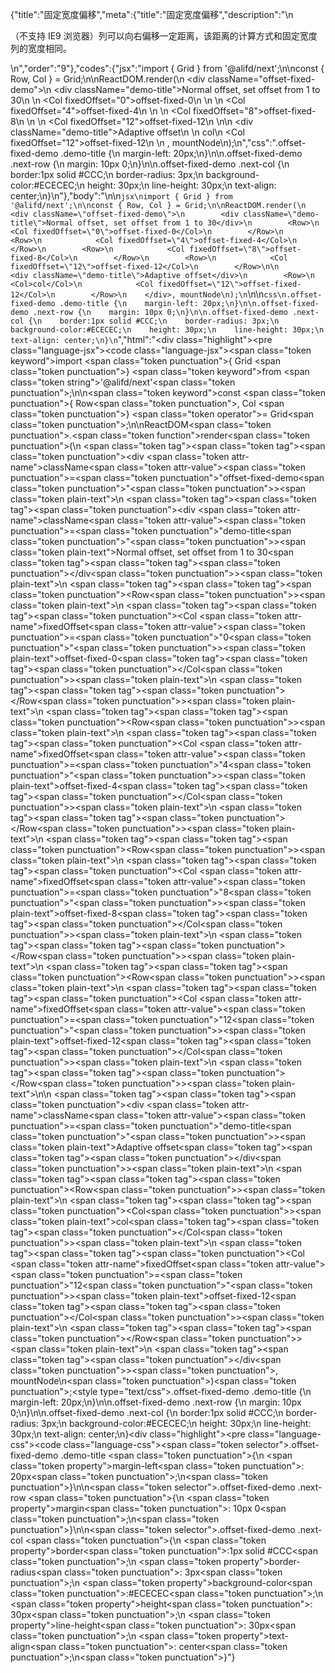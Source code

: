{"title":"固定宽度偏移","meta":{"title":"固定宽度偏移","description":"\n<p>（不支持 IE9 浏览器）列可以向右偏移一定距离，该距离的计算方式和固定宽度列的宽度相同。</p>\n","order":"9"},"codes":{"jsx":"import { Grid } from '@alifd/next';\n\nconst { Row, Col } = Grid;\n\nReactDOM.render(\n    <div className=\"offset-fixed-demo\">\n        <div className=\"demo-title\">Normal offset, set offset from 1 to 30</div>\n        <Row>\n            <Col fixedOffset=\"0\">offset-fixed-0</Col>\n        </Row>\n        <Row>\n            <Col fixedOffset=\"4\">offset-fixed-4</Col>\n        </Row>\n        <Row>\n            <Col fixedOffset=\"8\">offset-fixed-8</Col>\n        </Row>\n        <Row>\n            <Col fixedOffset=\"12\">offset-fixed-12</Col>\n        </Row>\n\n        <div className=\"demo-title\">Adaptive offset</div>\n        <Row>\n            <Col>col</Col>\n            <Col fixedOffset=\"12\">offset-fixed-12</Col>\n        </Row>\n    </div>, mountNode\n);\n","css":".offset-fixed-demo .demo-title {\n    margin-left: 20px;\n}\n\n.offset-fixed-demo .next-row {\n    margin: 10px 0;\n}\n\n.offset-fixed-demo .next-col {\n    border:1px solid #CCC;\n    border-radius: 3px;\n    background-color:#ECECEC;\n    height: 30px;\n    line-height: 30px;\n    text-align: center;\n}\n"},"body":"\n\n````jsx\nimport { Grid } from '@alifd/next';\n\nconst { Row, Col } = Grid;\n\nReactDOM.render(\n    <div className=\"offset-fixed-demo\">\n        <div className=\"demo-title\">Normal offset, set offset from 1 to 30</div>\n        <Row>\n            <Col fixedOffset=\"0\">offset-fixed-0</Col>\n        </Row>\n        <Row>\n            <Col fixedOffset=\"4\">offset-fixed-4</Col>\n        </Row>\n        <Row>\n            <Col fixedOffset=\"8\">offset-fixed-8</Col>\n        </Row>\n        <Row>\n            <Col fixedOffset=\"12\">offset-fixed-12</Col>\n        </Row>\n\n        <div className=\"demo-title\">Adaptive offset</div>\n        <Row>\n            <Col>col</Col>\n            <Col fixedOffset=\"12\">offset-fixed-12</Col>\n        </Row>\n    </div>, mountNode\n);\n````\n\n````css\n.offset-fixed-demo .demo-title {\n    margin-left: 20px;\n}\n\n.offset-fixed-demo .next-row {\n    margin: 10px 0;\n}\n\n.offset-fixed-demo .next-col {\n    border:1px solid #CCC;\n    border-radius: 3px;\n    background-color:#ECECEC;\n    height: 30px;\n    line-height: 30px;\n    text-align: center;\n}\n````","html":"<script>(function(){\"use strict\";\n\nvar _next = require(\"@alifd/next\");\n\nvar Row = _next.Grid.Row,\n    Col = _next.Grid.Col;\n\n\nReactDOM.render(React.createElement(\n    \"div\",\n    { className: \"offset-fixed-demo\" },\n    React.createElement(\n        \"div\",\n        { className: \"demo-title\" },\n        \"Normal offset, set offset from 1 to 30\"\n    ),\n    React.createElement(\n        Row,\n        null,\n        React.createElement(\n            Col,\n            { fixedOffset: \"0\" },\n            \"offset-fixed-0\"\n        )\n    ),\n    React.createElement(\n        Row,\n        null,\n        React.createElement(\n            Col,\n            { fixedOffset: \"4\" },\n            \"offset-fixed-4\"\n        )\n    ),\n    React.createElement(\n        Row,\n        null,\n        React.createElement(\n            Col,\n            { fixedOffset: \"8\" },\n            \"offset-fixed-8\"\n        )\n    ),\n    React.createElement(\n        Row,\n        null,\n        React.createElement(\n            Col,\n            { fixedOffset: \"12\" },\n            \"offset-fixed-12\"\n        )\n    ),\n    React.createElement(\n        \"div\",\n        { className: \"demo-title\" },\n        \"Adaptive offset\"\n    ),\n    React.createElement(\n        Row,\n        null,\n        React.createElement(\n            Col,\n            null,\n            \"col\"\n        ),\n        React.createElement(\n            Col,\n            { fixedOffset: \"12\" },\n            \"offset-fixed-12\"\n        )\n    )\n), mountNode);})()</script><div class=\"highlight\"><pre class=\"language-jsx\"><code class=\"language-jsx\"><span class=\"token keyword\">import</span> <span class=\"token punctuation\">{</span> Grid <span class=\"token punctuation\">}</span> <span class=\"token keyword\">from</span> <span class=\"token string\">'@alifd/next'</span><span class=\"token punctuation\">;</span>\n\n<span class=\"token keyword\">const</span> <span class=\"token punctuation\">{</span> Row<span class=\"token punctuation\">,</span> Col <span class=\"token punctuation\">}</span> <span class=\"token operator\">=</span> Grid<span class=\"token punctuation\">;</span>\n\nReactDOM<span class=\"token punctuation\">.</span><span class=\"token function\">render</span><span class=\"token punctuation\">(</span>\n    <span class=\"token tag\"><span class=\"token tag\"><span class=\"token punctuation\">&lt;</span>div</span> <span class=\"token attr-name\">className</span><span class=\"token attr-value\"><span class=\"token punctuation\">=</span><span class=\"token punctuation\">\"</span>offset-fixed-demo<span class=\"token punctuation\">\"</span></span><span class=\"token punctuation\">></span></span><span class=\"token plain-text\">\n        </span><span class=\"token tag\"><span class=\"token tag\"><span class=\"token punctuation\">&lt;</span>div</span> <span class=\"token attr-name\">className</span><span class=\"token attr-value\"><span class=\"token punctuation\">=</span><span class=\"token punctuation\">\"</span>demo-title<span class=\"token punctuation\">\"</span></span><span class=\"token punctuation\">></span></span><span class=\"token plain-text\">Normal offset, set offset from 1 to 30</span><span class=\"token tag\"><span class=\"token tag\"><span class=\"token punctuation\">&lt;/</span>div</span><span class=\"token punctuation\">></span></span><span class=\"token plain-text\">\n        </span><span class=\"token tag\"><span class=\"token tag\"><span class=\"token punctuation\">&lt;</span>Row</span><span class=\"token punctuation\">></span></span><span class=\"token plain-text\">\n            </span><span class=\"token tag\"><span class=\"token tag\"><span class=\"token punctuation\">&lt;</span>Col</span> <span class=\"token attr-name\">fixedOffset</span><span class=\"token attr-value\"><span class=\"token punctuation\">=</span><span class=\"token punctuation\">\"</span>0<span class=\"token punctuation\">\"</span></span><span class=\"token punctuation\">></span></span><span class=\"token plain-text\">offset-fixed-0</span><span class=\"token tag\"><span class=\"token tag\"><span class=\"token punctuation\">&lt;/</span>Col</span><span class=\"token punctuation\">></span></span><span class=\"token plain-text\">\n        </span><span class=\"token tag\"><span class=\"token tag\"><span class=\"token punctuation\">&lt;/</span>Row</span><span class=\"token punctuation\">></span></span><span class=\"token plain-text\">\n        </span><span class=\"token tag\"><span class=\"token tag\"><span class=\"token punctuation\">&lt;</span>Row</span><span class=\"token punctuation\">></span></span><span class=\"token plain-text\">\n            </span><span class=\"token tag\"><span class=\"token tag\"><span class=\"token punctuation\">&lt;</span>Col</span> <span class=\"token attr-name\">fixedOffset</span><span class=\"token attr-value\"><span class=\"token punctuation\">=</span><span class=\"token punctuation\">\"</span>4<span class=\"token punctuation\">\"</span></span><span class=\"token punctuation\">></span></span><span class=\"token plain-text\">offset-fixed-4</span><span class=\"token tag\"><span class=\"token tag\"><span class=\"token punctuation\">&lt;/</span>Col</span><span class=\"token punctuation\">></span></span><span class=\"token plain-text\">\n        </span><span class=\"token tag\"><span class=\"token tag\"><span class=\"token punctuation\">&lt;/</span>Row</span><span class=\"token punctuation\">></span></span><span class=\"token plain-text\">\n        </span><span class=\"token tag\"><span class=\"token tag\"><span class=\"token punctuation\">&lt;</span>Row</span><span class=\"token punctuation\">></span></span><span class=\"token plain-text\">\n            </span><span class=\"token tag\"><span class=\"token tag\"><span class=\"token punctuation\">&lt;</span>Col</span> <span class=\"token attr-name\">fixedOffset</span><span class=\"token attr-value\"><span class=\"token punctuation\">=</span><span class=\"token punctuation\">\"</span>8<span class=\"token punctuation\">\"</span></span><span class=\"token punctuation\">></span></span><span class=\"token plain-text\">offset-fixed-8</span><span class=\"token tag\"><span class=\"token tag\"><span class=\"token punctuation\">&lt;/</span>Col</span><span class=\"token punctuation\">></span></span><span class=\"token plain-text\">\n        </span><span class=\"token tag\"><span class=\"token tag\"><span class=\"token punctuation\">&lt;/</span>Row</span><span class=\"token punctuation\">></span></span><span class=\"token plain-text\">\n        </span><span class=\"token tag\"><span class=\"token tag\"><span class=\"token punctuation\">&lt;</span>Row</span><span class=\"token punctuation\">></span></span><span class=\"token plain-text\">\n            </span><span class=\"token tag\"><span class=\"token tag\"><span class=\"token punctuation\">&lt;</span>Col</span> <span class=\"token attr-name\">fixedOffset</span><span class=\"token attr-value\"><span class=\"token punctuation\">=</span><span class=\"token punctuation\">\"</span>12<span class=\"token punctuation\">\"</span></span><span class=\"token punctuation\">></span></span><span class=\"token plain-text\">offset-fixed-12</span><span class=\"token tag\"><span class=\"token tag\"><span class=\"token punctuation\">&lt;/</span>Col</span><span class=\"token punctuation\">></span></span><span class=\"token plain-text\">\n        </span><span class=\"token tag\"><span class=\"token tag\"><span class=\"token punctuation\">&lt;/</span>Row</span><span class=\"token punctuation\">></span></span><span class=\"token plain-text\">\n\n        </span><span class=\"token tag\"><span class=\"token tag\"><span class=\"token punctuation\">&lt;</span>div</span> <span class=\"token attr-name\">className</span><span class=\"token attr-value\"><span class=\"token punctuation\">=</span><span class=\"token punctuation\">\"</span>demo-title<span class=\"token punctuation\">\"</span></span><span class=\"token punctuation\">></span></span><span class=\"token plain-text\">Adaptive offset</span><span class=\"token tag\"><span class=\"token tag\"><span class=\"token punctuation\">&lt;/</span>div</span><span class=\"token punctuation\">></span></span><span class=\"token plain-text\">\n        </span><span class=\"token tag\"><span class=\"token tag\"><span class=\"token punctuation\">&lt;</span>Row</span><span class=\"token punctuation\">></span></span><span class=\"token plain-text\">\n            </span><span class=\"token tag\"><span class=\"token tag\"><span class=\"token punctuation\">&lt;</span>Col</span><span class=\"token punctuation\">></span></span><span class=\"token plain-text\">col</span><span class=\"token tag\"><span class=\"token tag\"><span class=\"token punctuation\">&lt;/</span>Col</span><span class=\"token punctuation\">></span></span><span class=\"token plain-text\">\n            </span><span class=\"token tag\"><span class=\"token tag\"><span class=\"token punctuation\">&lt;</span>Col</span> <span class=\"token attr-name\">fixedOffset</span><span class=\"token attr-value\"><span class=\"token punctuation\">=</span><span class=\"token punctuation\">\"</span>12<span class=\"token punctuation\">\"</span></span><span class=\"token punctuation\">></span></span><span class=\"token plain-text\">offset-fixed-12</span><span class=\"token tag\"><span class=\"token tag\"><span class=\"token punctuation\">&lt;/</span>Col</span><span class=\"token punctuation\">></span></span><span class=\"token plain-text\">\n        </span><span class=\"token tag\"><span class=\"token tag\"><span class=\"token punctuation\">&lt;/</span>Row</span><span class=\"token punctuation\">></span></span><span class=\"token plain-text\">\n    </span><span class=\"token tag\"><span class=\"token tag\"><span class=\"token punctuation\">&lt;/</span>div</span><span class=\"token punctuation\">></span></span><span class=\"token punctuation\">,</span> mountNode\n<span class=\"token punctuation\">)</span><span class=\"token punctuation\">;</span></code></pre></div><style type=\"text/css\">.offset-fixed-demo .demo-title {\n    margin-left: 20px;\n}\n\n.offset-fixed-demo .next-row {\n    margin: 10px 0;\n}\n\n.offset-fixed-demo .next-col {\n    border:1px solid #CCC;\n    border-radius: 3px;\n    background-color:#ECECEC;\n    height: 30px;\n    line-height: 30px;\n    text-align: center;\n}</style><div class=\"highlight\"><pre class=\"language-css\"><code class=\"language-css\"><span class=\"token selector\">.offset-fixed-demo .demo-title</span> <span class=\"token punctuation\">{</span>\n    <span class=\"token property\">margin-left</span><span class=\"token punctuation\">:</span> 20px<span class=\"token punctuation\">;</span>\n<span class=\"token punctuation\">}</span>\n\n<span class=\"token selector\">.offset-fixed-demo .next-row</span> <span class=\"token punctuation\">{</span>\n    <span class=\"token property\">margin</span><span class=\"token punctuation\">:</span> 10px 0<span class=\"token punctuation\">;</span>\n<span class=\"token punctuation\">}</span>\n\n<span class=\"token selector\">.offset-fixed-demo .next-col</span> <span class=\"token punctuation\">{</span>\n    <span class=\"token property\">border</span><span class=\"token punctuation\">:</span>1px solid #CCC<span class=\"token punctuation\">;</span>\n    <span class=\"token property\">border-radius</span><span class=\"token punctuation\">:</span> 3px<span class=\"token punctuation\">;</span>\n    <span class=\"token property\">background-color</span><span class=\"token punctuation\">:</span>#ECECEC<span class=\"token punctuation\">;</span>\n    <span class=\"token property\">height</span><span class=\"token punctuation\">:</span> 30px<span class=\"token punctuation\">;</span>\n    <span class=\"token property\">line-height</span><span class=\"token punctuation\">:</span> 30px<span class=\"token punctuation\">;</span>\n    <span class=\"token property\">text-align</span><span class=\"token punctuation\">:</span> center<span class=\"token punctuation\">;</span>\n<span class=\"token punctuation\">}</span></code></pre></div>"}